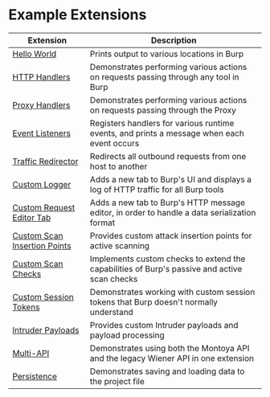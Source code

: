 Example Extensions
============================

| Extension                                                                                                                               | Description                                                                                  |
|-----------------------------------------------------------------------------------------------------------------------------------------|----------------------------------------------------------------------------------------------|
| [Hello World](https://github.com/PortSwigger/burp-extensions-montoya-api-examples/blob/main/helloworld)                                 | Prints output to various locations in Burp                                                   |
| [HTTP Handlers](https://github.com/PortSwigger/burp-extensions-montoya-api-examples/blob/main/httphandler)                              | Demonstrates performing various actions on requests passing through any tool in Burp         |
| [Proxy Handlers](https://github.com/PortSwigger/burp-extensions-montoya-api-examples/blob/main/proxyhandler)                            | Demonstrates performing various actions on requests passing through the Proxy                |
| [Event Listeners](https://github.com/PortSwigger/burp-extensions-montoya-api-examples/blob/main/eventlisteners)                         | Registers handlers for various runtime events, and prints a message when each event occurs   |
| [Traffic Redirector](https://github.com/PortSwigger/burp-extensions-montoya-api-examples/blob/main/trafficredirector)                   | Redirects all outbound requests from one host to another                                     |
| [Custom Logger](https://github.com/PortSwigger/burp-extensions-montoya-api-examples/blob/main/customlogger)                             | Adds a new tab to Burp's UI and displays a log of HTTP traffic for all Burp tools            |
| [Custom Request Editor Tab](https://github.com/PortSwigger/burp-extensions-montoya-api-examples/blob/main/customrequesteditortab)       | Adds a new tab to Burp's HTTP message editor, in order to handle a data serialization format |
| [Custom Scan Insertion Points](https://github.com/PortSwigger/burp-extensions-montoya-api-examples/blob/main/customscaninsertionpoints) | Provides custom attack insertion points for active scanning                                  |
| [Custom Scan Checks](https://github.com/PortSwigger/burp-extensions-montoya-api-examples/blob/main/customscanchecks)                    | Implements custom checks to extend the capabilities of Burp's passive and active scan checks |
| [Custom Session Tokens](https://github.com/PortSwigger/burp-extensions-montoya-api-examples/blob/main/customsessiontokens)              | Demonstrates working with custom session tokens that Burp doesn't normally understand        |
| [Intruder Payloads](https://github.com/PortSwigger/burp-extensions-montoya-api-examples/blob/main/intruderpayloads)                     | Provides custom Intruder payloads and payload processing                                     |
| [Multi-API](https://github.com/PortSwigger/burp-extensions-montoya-api-examples/blob/main/multiapi)                                     | Demonstrates using both the Montoya API and the legacy Wiener API in one extension           |
| [Persistence](https://github.com/PortSwigger/burp-extensions-montoya-api-examples/blob/main/persistence)                                | Demonstrates saving and loading data to the project file                                     |
